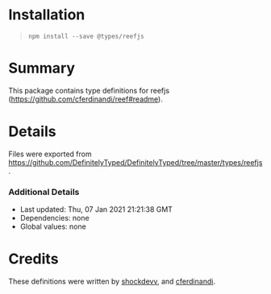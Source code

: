# Installation
> `npm install --save @types/reefjs`

# Summary
This package contains type definitions for reefjs (https://github.com/cferdinandi/reef#readme).

# Details
Files were exported from https://github.com/DefinitelyTyped/DefinitelyTyped/tree/master/types/reefjs.

### Additional Details
 * Last updated: Thu, 07 Jan 2021 21:21:38 GMT
 * Dependencies: none
 * Global values: none

# Credits
These definitions were written by [shockdevv](https://github.com/shockdevv), and [cferdinandi](https://github.com/cferdinandi).
